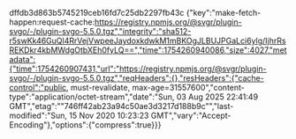 
dffdb3d863b5745219ceb16fd7c25db2297fb43c	{"key":"make-fetch-happen:request-cache:https://registry.npmjs.org/@svgr/plugin-svgo/-/plugin-svgo-5.5.0.tgz","integrity":"sha512-r5swKk46GuQl4RrVejVwpeeJaydoxkdwkM1mBKOgJLBUJPGaLci6ylg/IjhrRsREKDkr4kbMWdgOtbXEh0fyLQ==","time":1754260940086,"size":4027,"metadata":{"time":1754260907431,"url":"https://registry.npmjs.org/@svgr/plugin-svgo/-/plugin-svgo-5.5.0.tgz","reqHeaders":{},"resHeaders":{"cache-control":"public, must-revalidate, max-age=31557600","content-type":"application/octet-stream","date":"Sun, 03 Aug 2025 22:41:49 GMT","etag":"\"746ff42ab23a94c50ae3d3217d188b9c\"","last-modified":"Sun, 15 Nov 2020 10:23:23 GMT","vary":"Accept-Encoding"},"options":{"compress":true}}}